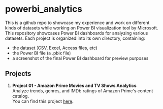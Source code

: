 # powerbi_analytics
This is a github repo to showcase my experience and work on different kinds of datasets while working on Power BI visualization tool by Microsoft. This repository showcases Power BI dashboards for analyzing various datasets. Each project is organized into its own directory, containing: 

- the dataset (CSV, Excel, Access files, etc)
- the Power BI file (a .pbix file)
- a screenshot of the final Power BI dashboard for preview purposes


## Projects

1. **Project 01 - Amazon Prime Movies and TV Shows Analytics**  
   Analyze trends, genres, and IMDb ratings of Amazon Prime's content catalog.  
   You can find this project [here](https://github.com/charbitz/powerbi_analytics/tree/main/Project%2001%20-%20Amazon%20Prime%20Movies%20and%20TV-shows).



